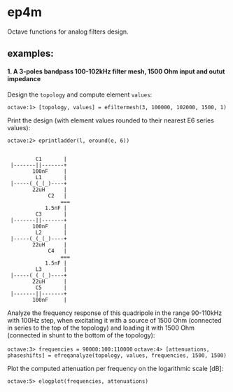 # ep4m
Octave functions for analog filters design.

## examples:

#### 1. A 3-poles bandpass 100-102kHz filter mesh, 1500 Ohm input and outut impedance

Design the ```topology``` and compute element ```values```:

```octave:1> [topology, values] = efiltermesh(3, 100000, 102000, 1500, 1)```

Print the design (with element values rounded to their nearest E6 series values):

```octave:2> eprintladder(l, eround(e, 6))```
```

         C1       |
 |-------||-------+
        100nF     |
         L1       |
 |-----(_(_(_)----+
        22uH      |
             C2   |
                 ===
            1.5nF |
         C3       |
 |-------||-------+
        100nF     |
         L2       |
 |-----(_(_(_)----+
        22uH      |
             C4   |
                 ===
            1.5nF |
         L3       |
 |-----(_(_(_)----+
        22uH      |
         C5       |
 |-------||-------+
        100nF     |
```

Analyze the frequency response of this quadripole in the range 90-110kHz with 100Hz step, when excitating it with a source of 1500 Ohm (connected in series to the top of the topology) and loading it with 1500 Ohm (connected in shunt to the bottom of the topology):

```octave:3> frequencies = 90000:100:110000```
```octave:4> [attenuations, phaseshifts] = efreqanalyze(topology, values, frequencies, 1500, 1500)```

Plot the computed attenuation per frequency on the logarithmic scale [dB]:

```octave:5> elogplot(frequencies, attenuations)```

